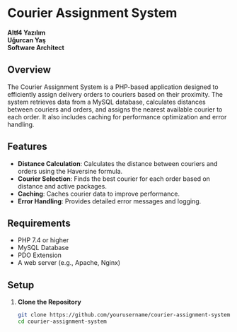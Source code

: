 # Courier Assignment System

**Altf4 Yazılım**  
**Uğurcan Yaş**  
**Software Architect**

## Overview

The Courier Assignment System is a PHP-based application designed to efficiently assign delivery orders to couriers based on their proximity. The system retrieves data from a MySQL database, calculates distances between couriers and orders, and assigns the nearest available courier to each order. It also includes caching for performance optimization and error handling.

## Features

- **Distance Calculation**: Calculates the distance between couriers and orders using the Haversine formula.
- **Courier Selection**: Finds the best courier for each order based on distance and active packages.
- **Caching**: Caches courier data to improve performance.
- **Error Handling**: Provides detailed error messages and logging.

## Requirements

- PHP 7.4 or higher
- MySQL Database
- PDO Extension
- A web server (e.g., Apache, Nginx)

## Setup

1. **Clone the Repository**

   ```bash
   git clone https://github.com/yourusername/courier-assignment-system.git
   cd courier-assignment-system
